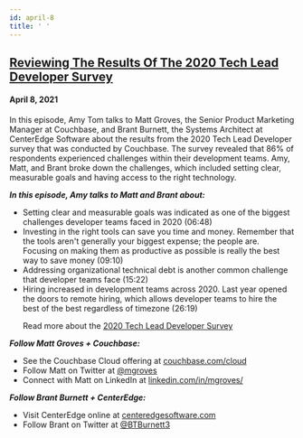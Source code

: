 ```yaml
---
id: april-8
title: ' '
---
```


<h2><a href="https://podcast.hackernoon.com/e/reviewing-the-results-of-the-2020-tech-lead-developer-survey/">Reviewing The Results Of The 2020 Tech Lead Developer Survey</a></h2>
<h4>April 8, 2021</h4>

<p>
In this episode, Amy Tom talks to Matt Groves, the Senior Product Marketing Manager at Couchbase, and Brant Burnett, the Systems Architect at CenterEdge Software about the results from the 2020 Tech Lead Developer survey that was conducted by Couchbase. The survey revealed that 86% of respondents experienced challenges within their development teams. Amy, Matt, and Brant broke down the challenges, which included setting clear, measurable goals and having access to the right technology.
</p>
 
<strong><em>In this episode, Amy talks to Matt and Brant about:</em></strong>
<ul>

<li>Setting clear and measurable goals was indicated as one of the biggest challenges developer teams faced in 2020 (06:48)
</li>
<li>Investing in the right tools can save you time and money. Remember that the tools aren't generally your biggest expense; the people are. Focusing on making them as productive as possible is really the best way to save money (09:10)
</li>
<li>Addressing organizational technical debt is another common challenge that developer teams face (15:22)
</li>
<li>Hiring increased in development teams across 2020. Last year opened the doors to remote hiring, which allows developer teams to hire the best of the best regardless of timezone (26:19)
</li>
<p>
Read more about the <a href="https://www.couchbase.com/press-releases/developers-have-potential-to-revolutionize-digital-transformation-efforts-during-covid-19-despite-challenges-couchbase-research-finds">2020 Tech Lead Developer Survey</a>
</p>
</ul>
<strong><em>Follow Matt Groves + Couchbase:</em></strong>
<ul>

<li>See the Couchbase Cloud offering at <a href="http://couchbase.com/cloud">couchbase.com/cloud</a>
</li>
<li>Follow Matt on Twitter at <a href="https://twitter.com/mgroves">@mgroves</a>
</li>
<li>Connect with Matt on LinkedIn at <a href="https://www.linkedin.com/in/mgroves/">linkedin.com/in/mgroves/</a></li>
</ul>
<strong><em>Follow Brant Burnett + CenterEdge:</em></strong>
<ul>

<li>Visit CenterEdge online at <a href="https://centeredgesoftware.com/">centeredgesoftware.com</a>
</li>
<li>Follow Brant on Twitter at <a href="https://twitter.com/btburnett3">@BTBurnett3</a>
</li>
</ul>